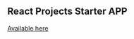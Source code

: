 ## React Projects Starter APP
[Available here](https://react-tours-around-europe-project.netlify.app)
